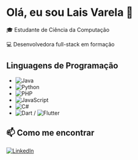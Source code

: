 # Olá, eu sou Lais Varela 👋

🎓 Estudante de Ciência da Computação

💻 Desenvolvedora full-stack em formação

## Linguagens de Programação
- ![Java](https://img.shields.io/badge/Java-007396?style=flat&logo=java&logoColor=white)
- ![Python](https://img.shields.io/badge/Python-3776AB?style=flat&logo=python&logoColor=white)
- ![PHP](https://img.shields.io/badge/PHP-777BB4?style=flat&logo=php&logoColor=white)
- ![JavaScript](https://img.shields.io/badge/JavaScript-F7DF1E?style=flat&logo=javascript&logoColor=black) 
- ![C#](https://img.shields.io/badge/C%23-239120?style=flat&logo=c-sharp&logoColor=white) 
- ![Dart](https://img.shields.io/badge/Dart-0175C2?style=flat&logo=dart&logoColor=white) / ![Flutter](https://img.shields.io/badge/Flutter-02569B?style=flat&logo=flutter&logoColor=white)
    
## 📫 Como me encontrar
[![LinkedIn](https://img.shields.io/badge/LinkedIn-0077B5?style=for-the-badge&logo=linkedin&logoColor=white)](https://www.linkedin.com/in/lais-varela-05a84b256/)

